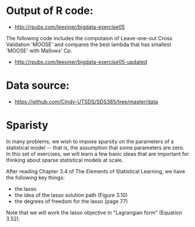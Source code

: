 # Output of R code:
- http://rpubs.com/leexiner/bigdata-exercise05

The following code includes the computaion of Leave-one-out Cross Validation 'MOOSE' and compares the best lambda that has smallest 'MOOSE' with Mallows' Cp.
- http://rpubs.com/leexiner/bigdata-exercise05-updated

# Data source:
- https://github.com/Cindy-UTSDS/SDS385/tree/master/data

# Sparisty
In many problems, we wish to impose sparsity on the parameters of a statistical model -- that is, the assumption that some parameters are zero. In this set of exercises, we will learn a few basic ideas that are important for thinking about sparse statistical models at scale.

After reading Chapter 3.4 of The Elements of Statistical Learning, we have the following key things:

- the lasso
- the idea of the lasso solution path (Figure 3.10)
- the degrees of freedom for the lasso (page 77)

Note that we will work the lasso objective in "Lagrangian form" (Equation 3.52). 
